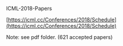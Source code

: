 ICML-2018-Papers

[https://icml.cc/Conferences/2018/Schedule](https://icml.cc/Conferences/2018/Schedule)

Note: see pdf folder. (621 accepted papers)
